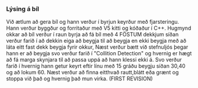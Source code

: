 
### Lýsing á bíl
Við ætlum að gera bíl og hann verður í byrjun keyrður með fjarsteringu. Hann verður byggður og forritaður með V5 kitti og kóðaður í C++. Hugmynd okkar að bíl verður í raun byrja að fá bíl með 4 FÖSTUM dekkjum síðan verður farið í að dekkin eiga að beygja til að beygja en ekki beygja með að láta eitt fast dekk beygja fyrir okkur, Næst verður bætt við stefnuljós þegar hann er að beygja svo verður farið í "Collition Detection" og hvernig er hægt að fá marga skynjara til að passa uppá að hann klessi ekki á. Svo verður farið í hvernig hann getur keyrt eftir línu með 15 gráðu beygju síðan 30,40 og að lokum 60. Næst verður að finna eitthvað rautt,blátt eða grænt og stoppa við það og hvernig það mun virka. (FIRST REVISION)
